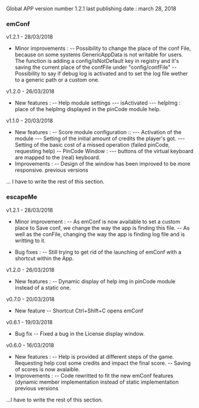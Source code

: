 Global APP version number 1.2.1
last publishing date : march 28, 2018

### emConf 
v1.2.1 - 28/03/2018
-	Minor improvements :
-- 		Possibility to change the place of the conf File, because on some systems GenericAppData is not writable for users.
		The function is adding a config/isNotDefault key in registry and it's saving the current place of the confFile under
		"config/confFile"
--		Possibility to say if debug log is activated and to set the log file wether to a generic path or a custom one.

v1.2.0 - 26/03/2018
-	New features :
-- 		Help module settings
--- 		isActivated
--- 		helpImg : place of the helpImg displayed in the pinCode module help.

v1.1.0 - 20/03/2018
- 	New features :
-- 		Score module configuration ::
--- 		Activation of the module
--- 		Setting of the initial amount of credits the player's got.
--- 		Setting of the basic cost of a missed operation (failed pinCode, requesting help)
-- 		PinCode Window :
--- 		buttons of the virtual keyboard are mapped to the (real) keyboard.
- 	Improvements :
-- 		Design of the window has been improved to be more responsive.
		previous versions

... I have to write the rest of this section.

### escapeMe
v1.2.1 - 28/03/2018
-	Minor improvement :
--		As emConf is now available to set a custom place to Save conf, we change the way the app is finding this file.
--		As well as the conFile, changing the way the app is finding log file and is writting to it.

-	Bug fixes :
--		Still trying to get rid of the launching of emConf with a shortcut within the App.

v1.2.0 - 26/03/2018
-	New features :
-- 		Dynamic display of help img in pinCode module instead of a static one.

 
v0.7.0 - 20/03/2018
- 	New feature
-- 		Shortcut Ctrl+Shift+C opens emConf


v0.6.1 - 19/03/2018
- 	Bug fix
-- 		Fixed a bug in the License display window.


v0.6.0 - 16/03/2018
- 	New features :
-- 		Help is provided at different steps of the game. Requesting help cost some credits
		and impact the final score.
-- 		Saving of scores is now avalaible.
- 	Improvements :
-- 		Code rewritted to fit the new emConf features (dynamic member implementation instead of
		static implementation
		previous versions

...I have to write the rest of this section.

